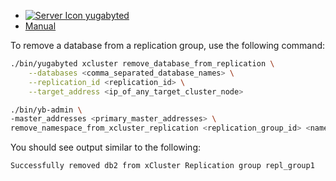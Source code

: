 <!--
+++
private = true
block_indexing = true
+++
-->

<ul class="nav nav-tabs-alt nav-tabs-yb custom-tabs">
  <li>
    <a href="#yugabyted-remove-db" class="nav-link active" id="yugabyted-remove-db-tab" data-bs-toggle="tab"
      role="tab" aria-controls="yugabyted-remove-db" aria-selected="true">
      <img src="/icons/database.svg" alt="Server Icon">
      yugabyted
    </a>
  </li>
  <li>
    <a href="#local-remove-db" class="nav-link" id="local-remove-db-tab" data-bs-toggle="tab"
      role="tab" aria-controls="local-remove-db" aria-selected="false">
      <i class="icon-shell"></i>
      Manual
    </a>
  </li>
</ul>

To remove a database from a replication group, use the following command:

<div class="tab-content">
  <div id="yugabyted-remove-db" class="tab-pane fade show active" role="tabpanel" aria-labelledby="yugabyted-remove-db-tab">

```sh
./bin/yugabyted xcluster remove_database_from_replication \
    --databases <comma_separated_database_names> \
    --replication_id <replication_id> \
    --target_address <ip_of_any_target_cluster_node>
```
  </div>

  <div id="local-remove-db" class="tab-pane fade " role="tabpanel" aria-labelledby="local-remove-db-tab">

```sh
./bin/yb-admin \
-master_addresses <primary_master_addresses> \
remove_namespace_from_xcluster_replication <replication_group_id> <namespace_name> <standby_master_addresses>
```

You should see output similar to the following:

```output
Successfully removed db2 from xCluster Replication group repl_group1
```

  </div>
</div>
